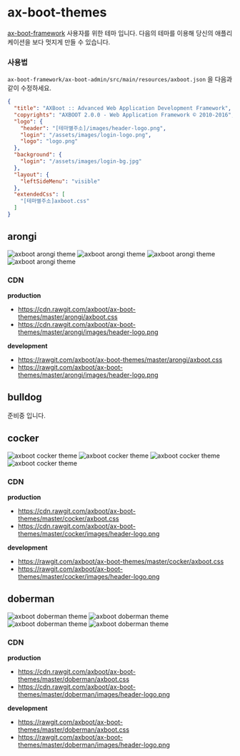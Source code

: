 # ax-boot-themes

[ax-boot-framework](https://github.com/axboot/ax-boot-framework) 사용자를 위한 테마 입니다.
다음의 테마를 이용해 당신의 애플리케이션을 보다 멋지게 만들 수 있습니다.

### 사용법

`ax-boot-framework/ax-boot-admin/src/main/resources/axboot.json` 을 다음과 같이 수정하세요.
```json
{
  "title": "AXBoot :: Advanced Web Application Development Framework",
  "copyrights": "AXBOOT 2.0.0 - Web Application Framework © 2010-2016",
  "logo": {
    "header": "[테마별주소]/images/header-logo.png",
    "login": "/assets/images/login-logo.png",
    "logo": "logo.png"
  },
  "background": {
    "login": "/assets/images/login-bg.jpg"
  },
  "layout": {
    "leftSideMenu": "visible"
  },
  "extendedCss": [
    "[테마별주소]axboot.css"
  ]
}
```

## arongi

![axboot arongi theme](assets/arongi-1.png)
![axboot arongi theme](assets/arongi-2.png)
![axboot arongi theme](assets/arongi-3.png)
![axboot arongi theme](assets/arongi-4.png)

### CDN

**production**  
 - https://cdn.rawgit.com/axboot/ax-boot-themes/master/arongi/axboot.css
 - https://cdn.rawgit.com/axboot/ax-boot-themes/master/arongi/images/header-logo.png

**development**  
 - https://rawgit.com/axboot/ax-boot-themes/master/arongi/axboot.css
 - https://rawgit.com/axboot/ax-boot-themes/master/arongi/images/header-logo.png
 
## bulldog
준비중 입니다.

## cocker


![axboot cocker theme](assets/cocker-1.png)
![axboot cocker theme](assets/cocker-2.png)
![axboot cocker theme](assets/cocker-3.png)
![axboot cocker theme](assets/cocker-4.png)

### CDN

**production**  
 - https://cdn.rawgit.com/axboot/ax-boot-themes/master/cocker/axboot.css
 - https://cdn.rawgit.com/axboot/ax-boot-themes/master/cocker/images/header-logo.png

**development**  
 - https://rawgit.com/axboot/ax-boot-themes/master/cocker/axboot.css
 - https://rawgit.com/axboot/ax-boot-themes/master/cocker/images/header-logo.png
 

## doberman

![axboot doberman theme](assets/doberman-1.png)
![axboot doberman theme](assets/doberman-2.png)
![axboot doberman theme](assets/doberman-3.png)
![axboot doberman theme](assets/doberman-4.png)

### CDN

**production**  
 - https://cdn.rawgit.com/axboot/ax-boot-themes/master/doberman/axboot.css
 - https://cdn.rawgit.com/axboot/ax-boot-themes/master/doberman/images/header-logo.png

**development**  
 - https://rawgit.com/axboot/ax-boot-themes/master/doberman/axboot.css
 - https://rawgit.com/axboot/ax-boot-themes/master/doberman/images/header-logo.png